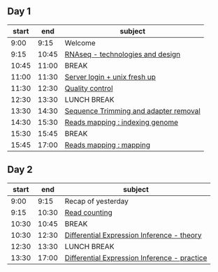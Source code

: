 
## Day 1

| start    	| end      	| subject                        	|
|----------	|----------	|--------------------------------	|
| 9:00  | 9:15 	| Welcome |
| 9:15 	| 10:45	| [RNAseq - technologies and design](days/design.md) |
| 10:45	| 11:00	| BREAK                          	|
| 11:00	| 11:30	| [Server login + unix fresh up](days/server_login.md) 	     |
| 11:30 | 12:30	| [Quality control](days/quality_control.md)              	 |
| 12:30	| 13:30	| LUNCH BREAK                          	|
| 13:30	| 14:30	| [Sequence Trimming and adapter removal](days/trimming.md)	|
| 14:30	| 15:30	| [Reads mapping : indexing genome](days/mapping.md)	|
| 15:30	| 15:45	| BREAK	|
| 15:45	| 17:00	| [Reads mapping : mapping](days/mapping.md)	|

## Day 2

| start    	| end      	| subject                        	|
|----------	|----------	|--------------------------------	|
| 9:00  | 9:15 	| Recap of yesterday |
| 9:15 	| 10:30	| [Read counting](days/counting.md) |
| 10:30 	| 10:45	| BREAK |
| 10:30 	| 12:30	| [Differential Expression Inference - theory ](days/DE.md) |
| 12:30	| 13:30	| LUNCH BREAK                          	|
| 13:30 | 17:00	| [Differential Expression Inference - practice ](days/DE.md) |
